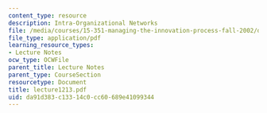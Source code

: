 ```yaml
---
content_type: resource
description: Intra-Organizational Networks
file: /media/courses/15-351-managing-the-innovation-process-fall-2002/da91d383c13314c0cc60689e41099344_lecture1213.pdf
file_type: application/pdf
learning_resource_types:
- Lecture Notes
ocw_type: OCWFile
parent_title: Lecture Notes
parent_type: CourseSection
resourcetype: Document
title: lecture1213.pdf
uid: da91d383-c133-14c0-cc60-689e41099344
---
```

